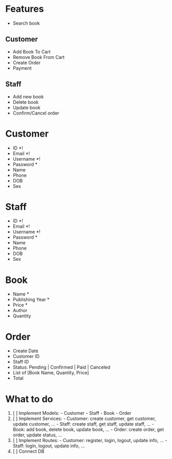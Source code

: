 # Features

- Search book

## Customer

- Add Book To Cart
- Remove Book From Cart
- Create Order
- Payment

## Staff

- Add new book
- Delete book
- Update book
- Confirm/Cancel order

# Customer

- ID *!
- Email *!
- Username *!
- Password *
- Name
- Phone
- DOB
- Sex

# Staff

- ID *!
- Email *!
- Username *!
- Password *
- Name
- Phone
- DOB
- Sex

# Book

- Name *
- Publishing Year *
- Price *
- Author
- Quantity

# Order

- Create Date
- Customer ID
- Staff ID
- Status: Pending | Confirmed | Paid | Canceled
- List of [Book Name, Quantity, Price]
- Total

# What to do

1. [ ] Implement Models:
         - Customer
         - Staff
         - Book
         - Order
2. [ ] Implement Services:
         - Customer: create customer, get customer, update customer, ...
         - Staff:    create staff, get staff, update staff, ...
         - Book:     add book, delete book, update book, ...
         - Order:    create order, get order, update status, ...
3. [ ] Implement Routes:
         - Customer: register, login, logout, update info, ...
         - Staff: login, logout, update info, ...
4. [ ] Connect DB